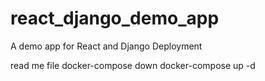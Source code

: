 # react_django_demo_app
A demo app for React and Django Deployment

read me file 
docker-compose down
docker-compose up -d
